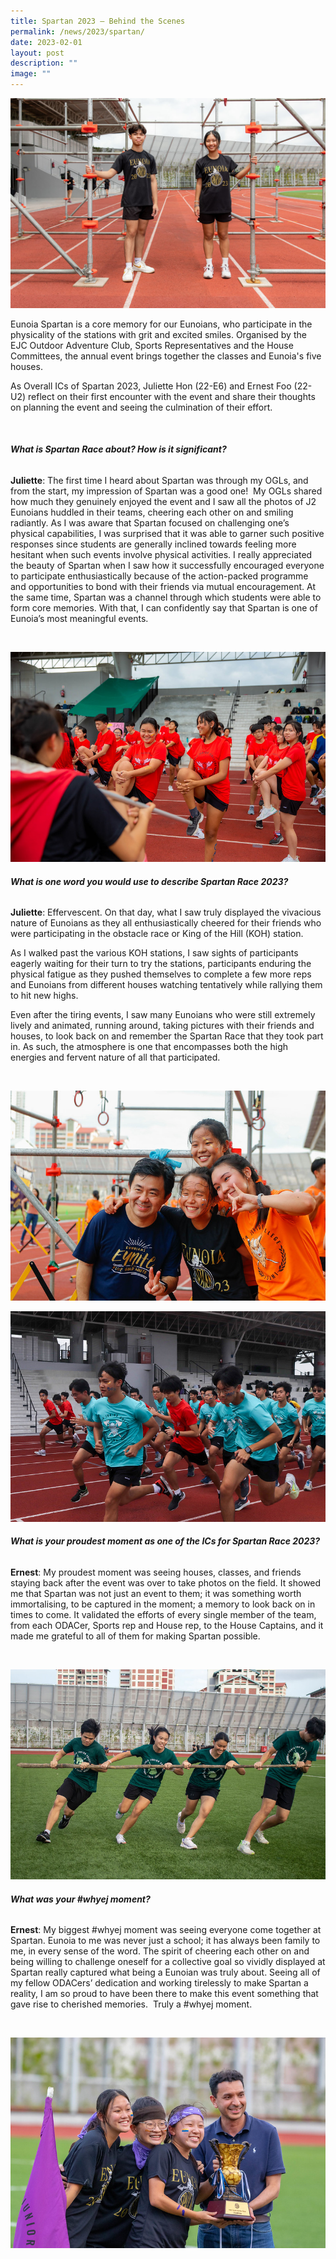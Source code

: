 ```yaml
---
title: Spartan 2023 – Behind the Scenes
permalink: /news/2023/spartan/
date: 2023-02-01
layout: post
description: ""
image: ""
---
```

![](/images/Events/spartan2023_1.jpg)

Eunoia Spartan is a core memory for our Eunoians, who participate in the physicality of the stations with grit and excited smiles. Organised by the EJC Outdoor Adventure Club, Sports Representatives and the House Committees, the annual event brings together the classes and Eunoia's five houses.

As Overall ICs of Spartan 2023, Juliette Hon (22-E6) and Ernest Foo (22-U2) reflect on their first encounter with the event and share their thoughts on planning the event and seeing the culmination of their effort.

<br>

###### **What is Spartan Race about? How is it significant?**

**Juliette**: The first time I heard about Spartan was through my OGLs, and from the start, my impression of Spartan was a good one!&nbsp; My OGLs shared how much they genuinely enjoyed the event and I saw all the photos of J2 Eunoians huddled in their teams, cheering each other on and smiling radiantly. As I was aware that Spartan focused on challenging one’s physical capabilities, I was surprised that it was able to garner such positive responses since students are generally inclined towards feeling more hesitant when such events involve physical activities. I really appreciated the beauty of Spartan when I saw how it successfully encouraged everyone to participate enthusiastically because of the action-packed programme and opportunities to bond with their friends via mutual encouragement. At the same time, Spartan was a channel through which students were able to form core memories. With that, I can confidently say that Spartan is one of Eunoia’s most meaningful events.

<br>

![](/images/Events/spartan2023_2.jpg)

###### **What is  one word you would use to describe Spartan Race 2023?**

**Juliette**: Effervescent. On that day, what I saw truly displayed the vivacious nature of Eunoians as they all enthusiastically cheered for their friends who were participating in the obstacle race or King of the Hill (KOH) station.

As I walked past the various KOH stations, I saw sights of participants eagerly waiting for their turn to try the stations, participants enduring the physical fatigue as they pushed themselves to complete a few more reps and Eunoians from different houses watching tentatively while rallying them to hit new highs. 

Even after the tiring events, I saw many Eunoians who were still extremely lively and animated, running around, taking pictures with their friends and houses, to look back on and remember the Spartan Race that they took part in. As such, the atmosphere is one that encompasses both the high energies and fervent nature of all that participated.

<br>

![](/images/Events/spartan2023_4.jpg)

![](/images/Events/spartan2023_3.jpg)

###### **What is your proudest moment as one of the ICs for Spartan Race 2023?**

**Ernest**: My proudest moment was seeing houses, classes, and friends staying back after the event was over to take photos on the field. It showed me that Spartan was not just an event to them; it was something worth immortalising, to be captured in the moment; a memory to look back on in times to come. It validated the efforts of every single member of the team, from each ODACer, Sports rep and House rep, to the House Captains, and it made me grateful to all of them for making Spartan possible.

<br>

![](/images/Events/spartan2023_5.jpg)

###### **What was your #whyej moment?**

**Ernest**: My biggest #whyej moment was seeing everyone come together at Spartan. Eunoia to me was never just a school; it has always been family to me, in every sense of the word. The spirit of cheering each other on and being willing to challenge oneself for a collective goal so vividly displayed at Spartan really captured what being a Eunoian was truly about. Seeing all of my fellow ODACers’ dedication and working tirelessly to make Spartan a reality, I am so proud to have been there to make this event something that gave rise to cherished memories.&nbsp; Truly a #whyej moment.

<br>

![](/images/Events/spartan2023_6.jpg)